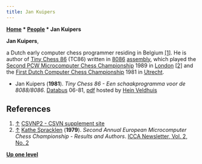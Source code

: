 ```yaml
---
title: Jan Kuipers
---
```

**[Home](Home "Home") \* [People](People "People") \* Jan Kuipers**


**Jan Kuipers**,  

a Dutch early computer chess programmer residing in Belgium <a id="cite-note-1" href="#cite-ref-1">[1]</a>. He is author of [Tiny Chess 86](Tiny_Chess_86 "Tiny Chess 86") (TC86) written in [8086](8086 "8086") [assembly](Assembly "Assembly"), which played the [Second PCW Microcomputer Chess Championship](PCW-MCC_1979 "PCW-MCC 1979") 1989 in [London](https://en.wikipedia.org/wiki/London) <a id="cite-note-2" href="#cite-ref-2">[2]</a> and the [First Dutch Computer Chess Championship](DOCCC_1981 "DOCCC 1981") 1981 in [Utrecht](https://en.wikipedia.org/wiki/Utrecht_%28city%29).






* Jan Kuipers (**1981**). *Tiny Chess 86 - Een schaakprogramma voor de 8088/8086*. [Databus](http://home.kpn.nl/a.dikker1/museum/databus.html) 06-81, [pdf](http://www.schaakcomputers.nl/hein_veldhuis/database/files/06-1981,%20Databus,%20Jan%20Kuipers,%20Tiny%20Chess%2086.pdf) hosted by [Hein Veldhuis](Hein_Veldhuis "Hein Veldhuis")


## References


1. <a id="cite-ref-1" href="#cite-note-1">↑</a> [CSVNP2 - CSVN supplement site](http://www.csvnsupplementsite.nl/csvnp2.html)
2. <a id="cite-ref-2" href="#cite-note-2">↑</a> [Kathe Spracklen](Kathe_Spracklen "Kathe Spracklen") (**1979**). *Second Annual European Microcomputer Chess Championship - Results and Authors*. [ICCA Newsletter, Vol. 2, No. 2](ICGA_Journal#2_2 "ICGA Journal")

**[Up one level](People "People")**







 
